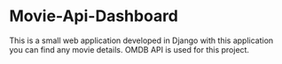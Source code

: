 # Movie-Api-Dashboard
This is a small web application developed in Django with this application you can find any movie details. OMDB API is used for this project.
